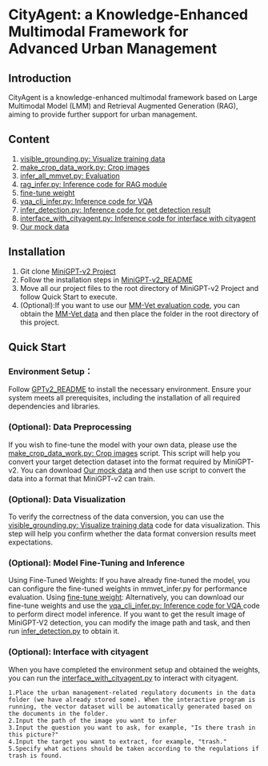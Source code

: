 # CityAgent: a Knowledge-Enhanced Multimodal Framework for Advanced Urban Management

## Introduction
CityAgent is a knowledge-enhanced multimodal framework based on Large Multimodal Model (LMM) and Retrieval Augmented Generation (RAG), aiming to provide further support for urban management.

## Content

1.  [visible_grounding.py: Visualize training data](DB_tools/visible_tools/visible_grounding.py)                        
2.  [make_crop_data_work.py: Crop images](DB_tools/make_db/make_crop_data_work.py)
3.  [infer_all_mmvet.py: Evaluation](infer_all_mmvet.py)
4.  [rag_infer.py: Inference code for RAG module](RagCode/lin_rag.py)
5.  [fine-tune weight](https://figshare.com/s/fddd31a9906038bda8e0)
6.  [vqa_cli_infer.py: Inference code for VQA ](vqa_cli_infer.py)
7.  [infer_detection.py: Inference code for get detection result](infer_detection.py)
8.  [interface_with_cityagent.py: Inference code for interface with cityagent](interface_with_cityagent.py)
9.  [Our mock data](https://figshare.com/s/022d60d9e3cc3759cf64 )

## Installation
1.  Git clone [MiniGPT-v2 Project](https://github.com/Vision-CAIR/MiniGPT-4)
2.  Follow the installation steps in [MiniGPT-v2_README](README_MINI_BASE.md)
3.  Move all our project files to the root directory of MiniGPT-v2 Project and follow Quick Start to execute.
4. (Optional):If you want to use our [MM-Vet evaluation code](infer_all_mmvet.py), you can obtain the [MM-Vet data](https://huggingface.co/datasets/Otter-AI/MMVet/tree/main) and then place the folder in the root directory of this project.

## Quick Start
### Environment Setup：
Follow [GPTv2_README](README_MINI_BASE.md)  to install the necessary environment. Ensure your system meets all prerequisites, including the installation of all required dependencies and libraries.

### (Optional): Data Preprocessing
If you wish to fine-tune the model with your own data, please use the [make_crop_data_work.py: Crop images](DB_tools/make_db/make_crop_data_work.py) script. This script will help you convert your target detection dataset into the format required by MiniGPT-v2. You can download [Our mock data](https://figshare.com/s/022d60d9e3cc3759cf64 ) and then use  script to convert the data into a format that MiniGPT-v2 can train.

### (Optional): Data Visualization
To verify the correctness of the data conversion, you can use the [visible_grounding.py: Visualize training data](DB_tools/visible_tools/visible_grounding.py) code for data visualization. This step will help you confirm whether the data format conversion results meet expectations.

### (Optional): Model Fine-Tuning and Inference
Using Fine-Tuned Weights: If you have already fine-tuned the model, you can configure the fine-tuned weights in mmvet_infer.py for performance evaluation.
Using  [fine-tune weight](https://figshare.com/s/fddd31a9906038bda8e0): Alternatively, you can download our fine-tune weights and use the  [vqa_cli_infer.py: Inference code for VQA ](vqa_cli_infer.py) code to perform direct model inference. If you want to get the result image of MiniGPT-V2 detection, you can modify the image path and task, and then run [infer_detection.py](infer_detection.py) to obtain it.


### (Optional): Interface with cityagent
When you have completed the environment setup and obtained the weights, you can run the [interface_with_cityagent.py](interface_with_cityagent.py) to interact with cityagent.

    1.Place the urban management-related regulatory documents in the data folder (we have already stored some). When the interactive program is running, the vector dataset will be automatically generated based on the documents in the folder.
    2.Input the path of the image you want to infer
    3.Input the question you want to ask, for example, "Is there trash in this picture?"
    4.Input the target you want to extract, for example, "trash."
    5.Specify what actions should be taken according to the regulations if trash is found.
